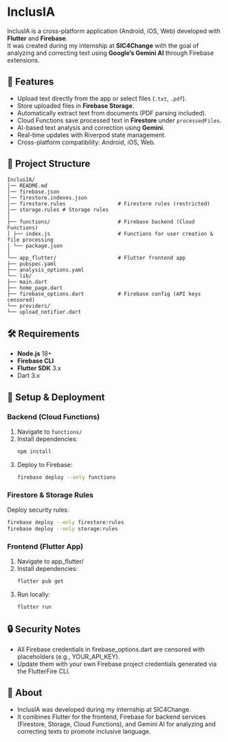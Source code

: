 # InclusIA  

InclusIA is a cross-platform application (Android, iOS, Web) developed with **Flutter** and **Firebase**.  
It was created during my internship at **SIC4Change** with the goal of analyzing and correcting text using **Google’s Gemini AI** through Firebase extensions.  


## 🚀 Features  
- Upload text directly from the app or select files (`.txt`, `.pdf`).  
- Store uploaded files in **Firebase Storage**.  
- Automatically extract text from documents (PDF parsing included).  
- Cloud Functions save processed text in **Firestore** under `processedFiles`.  
- AI-based text analysis and correction using **Gemini**.  
- Real-time updates with Riverpod state management.  
- Cross-platform compatibility: Android, iOS, Web.  


## 📂 Project Structure  
```
InclusIA/
│── README.md
│── firebase.json
│── firestore.indexes.json
│── firestore.rules                 # Firestore rules (restricted)
│── storage.rules # Storage rules
│
├── functions/                      # Firebase backend (Cloud Functions)
│ ├── index.js                      # Functions for user creation & file processing
│ └── package.json
│
└── app_flutter/                    # Flutter frontend app
├── pubspec.yaml
├── analysis_options.yaml
└── lib/
├── main.dart
├── home_page.dart
├── firebase_options.dart           # Firebase config (API keys censored)
└── providers/
└── upload_notifier.dart
```


## 🛠️ Requirements  
- **Node.js** 18+  
- **Firebase CLI**  
- **Flutter SDK** 3.x  
- Dart 3.x  


## 🔧 Setup & Deployment  

### Backend (Cloud Functions)  
1. Navigate to `functions/`  
2. Install dependencies:  
   ```bash
   npm install
   ```
3. Deploy to Firebase:
   ```bash
   firebase deploy --only functions
   ```

### Firestore & Storage Rules
Deploy security rules:
```bash
firebase deploy --only firestore:rules
firebase deploy --only storage:rules
```

### Frontend (Flutter App)
1. Navigate to app_flutter/
2. Install dependencies:
   ```bash
   flutter pub get
   ```
3. Run locally:
   ```bash
   flutter run
   ```


## 🔒 Security Notes
- All Firebase credentials in firebase_options.dart are censored with placeholders (e.g., YOUR_API_KEY).
- Update them with your own Firebase project credentials generated via the FlutterFire CLI.


## 📖 About
- InclusIA was developed during my internship at SIC4Change.
- It combines Flutter for the frontend, Firebase for backend services (Firestore, Storage, Cloud Functions), and Gemini AI for analyzing and correcting texts to promote inclusive language.
